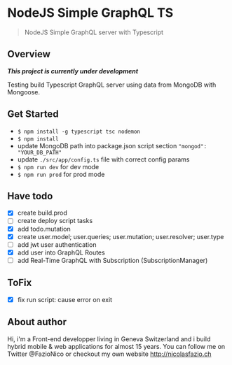 # NodeJS Simple GraphQL TS
<blockquote>NodeJS Simple GraphQL server with Typescript</blockquote>

## Overview
***This project is currently under development***

Testing build Typescript GraphQL server using data from MongoDB with Mongoose.


## Get Started
- `$ npm install -g typescript tsc nodemon`
- `$ npm install`
- update MongoDB path into package.json script section `"mongod": "YOUR_DB_PATH"`
- update `./src/app/config.ts` file with correct config params
- `$ npm run dev` for dev mode
- `$ npm run prod` for prod mode

## Have todo
- [x] create build.prod
- [ ] create deploy script tasks
- [x] add todo.mutation
- [x] create user.model; user.queries; user.mutation; user.resolver; user.type
- [ ] add jwt user authentication
- [x] add user into GraphQL Routes
- [ ] add Real-Time GraphQL with Subscription (SubscriptionManager)

## ToFix
- [x] fix run script: cause error on exit

## About author
Hi, i'm a Front-end developper living in Geneva Switzerland and i build hybrid mobile & web applications for almost 15 years. You can follow me on Twitter @FazioNico or checkout my own website http://nicolasfazio.ch
